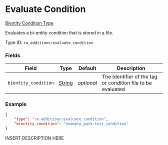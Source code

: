 # Evaluate Condition
[Bientity Condition Type](../bientity_condition_types.md)

Evaluates a bi-entity condition that is stored in a file.

Type ID: `ra_additions:evaluate_condition`
### Fields
Field | Type | Default | Description
------|------|---------|-------------
`bientity_condition` | [String](../data_types/string.md) | _optional_ | The Identifier of the tag or condition file to be evaluated

### Example
```json
{
    "type": "ra_additions:evaluate_condition",
    "bientity_condition": "example_pack:test_condition"
}```
INSERT DESCRIPTION HERE
